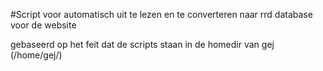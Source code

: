 #Script voor automatisch uit te lezen en te converteren naar rrd database voor de website

gebaseerd op het feit dat de scripts staan in de homedir van gej (/home/gej/)
